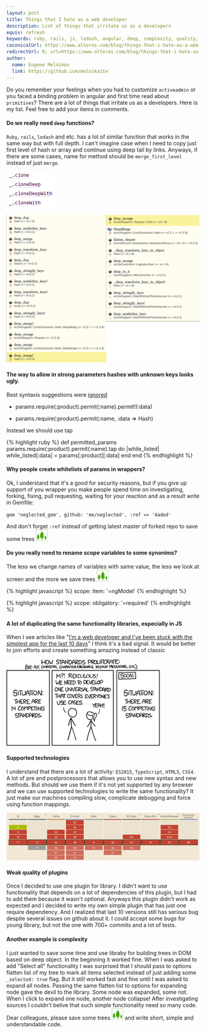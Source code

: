 ```yaml
---
layout: post
title: Things that I hate as a web developer
description: List of things that irritate us as a developers
equiv: refresh
keywords: ruby, rails, js, lodash, angular, deep, complexity, quality, activeadmin
caconicalUrl: https://www.altoros.com/blog/things-that-i-hate-as-a-web-developer/
redirectUrl: 0; url=https://www.altoros.com/blog/things-that-i-hate-as-a-web-developer/
author:
  name: Eugene Melnikov
  link: https://github.com/melnikaite
---
```


Do you remember your feelings when you had to customize `activeadmin` or you faced a binding problem in angular and first time read about `primitives`? There are a lot of things that irritate us as a developers. Here is my list. Feel free to add your items in comments.

<!-- full start -->

#### Do we really need `deep` functions?

`Ruby`, `rails`, `lodash` and etc. has a lot of similar function that works in the same way but with full depth. I can't imagine case when I need to copy just first level of hash or array and continue using deep tail by links. Anyways, if there are some cases, name for method should be `merge_first_level` instead of just `merge`.

![lodash][lodash]

![deep1][deep]

#### The way to allow in strong parameters hashes with unknown keys looks ugly.

Best syntaxis suggestions were [ignored][strong_parameters]

- params.require(:product).permit(:name).permit!(:data)

- params.require(:product).permit(:name, :data => Hash)

Instead we should use tap

{% highlight ruby %}
def permitted_params
  params.require(:product).permit(:name).tap do |while_listed|
    while_listed[:data] = params[:product][:data]
  end
end
{% endhighlight %}

#### Why people create whitelists of params in wrappers?

Ok, I understand that it's a good for security reasons, but if you give up support of you wrapper you make people spend time on investigating, forking, fixing, pull requesting, waiting for your reaction and as a result write in Gemfile:

`gem 'neglected_gem', github: 'me/neglected', :ref => '4aded'`

And don't forget `:ref` instead of getting latest master of forked repo to save some trees ![trees][trees]

#### Do you really need to rename scope variables to some synonims?

The less we change names of variables with same value, the less we look at screen and the more we save trees ![trees][trees]

{% highlight javascript %}
scope:
  item: '=ngModel'
{% endhighlight %}

{% highlight javascript %}
scope:
  obligatory: '=required'
{% endhighlight %}

#### A lot of duplicating the same functionality libraries, especially in JS

When I see articles like "[I’m a web developer and I’ve been stuck with the simplest app for the last 10 days][stuck]" I think it's a bad signal. It would be better to join efforts and create something amazing instead of classic

![standards][standards]

#### Supported technologies

I understand that there are a lot of activity: `ES2015`, `TypeScript`, `HTML5`, `CSS4`. A lot of pre and postprocessors that allows you to use new syntax and new methods. But should we use them if it's not yet supported by any browser and we can use supported technologies to write the same functionality? It just make our machines compiling slow, complicate debugging and force using function mappings.

![caniuse][caniuse]

#### Weak quality of plugins

Once I decided to use one plugin for library. I didn't want to use functionality that depends on a lot of dependencies of this plugin, but I had to add them because it wasn't optional. Anyways this plugin didn't work as expected and I decided to write my own simple plugin that has just one require dependency. And I realized that last 10 versions still has serious bug despite several issues on github about it. I could accept some bugs for young library, but not the one with 700+ commits and a lot of tests.

#### Another example is complexity

I just wanted to save some time and use libraby for building trees in DOM based on deep object. In the beginning it worked fine. When I was asked to add "Select all" functionality I was surprised that I should pass to options flatten list of my tree to mark all items selected instead of just adding some `_selected: true` flag. But it still worked fast and fine until I was asked to expand all nodes. Passing the same flatten list to options for expanding node gave the devil to the library. Some node was expanded, some not. When I click to expand one node, another node collapse! After investigating sources I couldn't belive that such simple functionality need so many code.
Dear colleagues, please save some trees ![trees][trees] and write short, simple and understandable code.

<!-- full end -->

[caniuse]: /images/posts/2016-03-22-things-that-i-hate-as-a-web-developer/caniuse.png
[deep]: /images/posts/2016-03-22-things-that-i-hate-as-a-web-developer/deep.png
[lodash]: /images/posts/2016-03-22-things-that-i-hate-as-a-web-developer/lodash.png
[standards]: /images/posts/2016-03-22-things-that-i-hate-as-a-web-developer/standards.png
[trees]: /images/posts/2016-03-22-things-that-i-hate-as-a-web-developer/trees.png

[strong_parameters]: https://github.com/rails/rails/issues/9454
[stuck]: https://medium.com/@pistacchio/i-m-a-web-developer-and-i-ve-been-stuck-with-the-simplest-app-for-the-last-10-days-fb5c50917df
